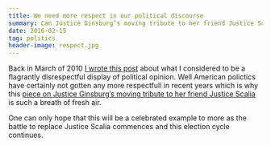 ```yaml
---
title: We need more respect in our political discourse
summary: Can Justice Ginsburg’s moving tribute to her friend Justice Scalia be an example to behave better... I hope so...
date: 2016-02-15
tag: politics
header-image: respect.jpg
---
```


Back in March of 2010 [I wrote this post](/just-plain-old-disrespect/) about what I considered to be a flagrantly disrespectful display of political opinion. Well American polictics have certainly not gotten any more respectfull in recent years which is why this [piece on Justice Ginsburg’s moving tribute to her friend Justice Scalia](http://www.vox.com/2016/2/14/10990156/scalia-ginsburg-friends) is such a breath of fresh air.

One can only hope that this will be a celebrated example to more as the battle to replace Justice Scalia commences and this election cycle continues.








